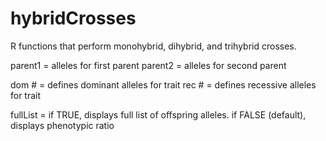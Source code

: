 # hybridCrosses
R functions that perform monohybrid, dihybrid, and trihybrid crosses.

parent1 = alleles for first parent
parent2 = alleles for second parent

dom # = defines dominant alleles for trait
rec # = defines recessive alleles for trait

fullList = if TRUE, displays full list of offspring alleles. if FALSE (default), displays phenotypic ratio

